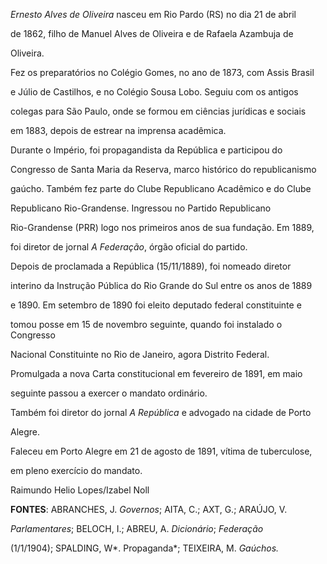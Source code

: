 

*Ernesto Alves de Oliveira* nasceu em Rio Pardo (RS) no dia 21 de abril

de 1862, filho de Manuel Alves de Oliveira e de Rafaela Azambuja de

Oliveira.



Fez os preparatórios no Colégio Gomes, no ano de 1873, com Assis Brasil

e Júlio de Castilhos, e no Colégio Sousa Lobo. Seguiu com os antigos

colegas para São Paulo, onde se formou em ciências jurídicas e sociais

em 1883, depois de estrear na imprensa acadêmica.



Durante o Império, foi propagandista da República e participou do

Congresso de Santa Maria da Reserva, marco histórico do republicanismo

gaúcho. Também fez parte do Clube Republicano Acadêmico e do Clube

Republicano Rio-Grandense. Ingressou no Partido Republicano

Rio-Grandense (PRR) logo nos primeiros anos de sua fundação. Em 1889,

foi diretor de jornal *A Federação*, órgão oficial do partido.



Depois de proclamada a República (15/11/1889), foi nomeado diretor

interino da Instrução Pública do Rio Grande do Sul entre os anos de 1889

e 1890. Em setembro de 1890 foi eleito deputado federal constituinte e

tomou posse em 15 de novembro seguinte, quando foi instalado o Congresso

Nacional Constituinte no Rio de Janeiro, agora Distrito Federal.

Promulgada a nova Carta constitucional em fevereiro de 1891, em maio

seguinte passou a exercer o mandato ordinário.



Também foi diretor do jornal *A República* e advogado na cidade de Porto

Alegre.



Faleceu em Porto Alegre em 21 de agosto de 1891, vítima de tuberculose,

em pleno exercício do mandato.



Raimundo Helio Lopes/Izabel Noll



**FONTES**: ABRANCHES, J. *Governos*; AITA, C.; AXT, G.; ARAÚJO, V.

*Parlamentares*; BELOCH, I.; ABREU, A. *Dicionário*; *Federação*

(1/1/1904); SPALDING, W*. Propaganda*; TEIXEIRA, M. *Gaúchos.*

